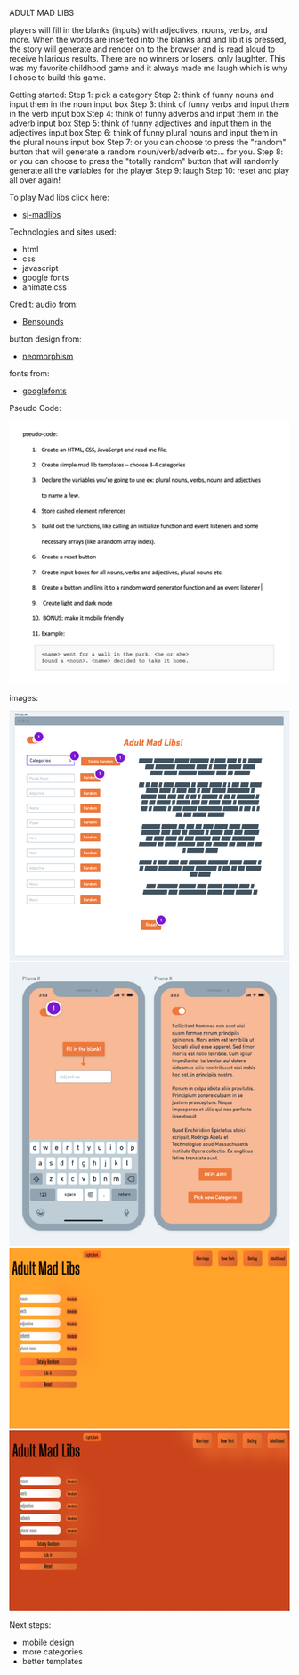 ADULT MAD LIBS 

players will fill in the blanks (inputs) with adjectives, nouns, verbs, and more. When the words are inserted into the blanks and and lib it is pressed, the story will generate and render on to the browser and is read aloud to receive hilarious results. There are no winners or losers, only laughter. This was my favorite childhood game and it always made me laugh which is why I chose to build this game.

Getting started:
Step 1: pick a category
Step 2: think of funny nouns and input them in the noun input box
Step 3: think of funny verbs and input them in the verb input box
Step 4: think of funny adverbs and input them in the adverb input box
Step 5: think of funny adjectives and input them in the adjectives input box
Step 6: think of funny plural nouns and input them in the plural nouns input box
Step 7: or you can choose to press the "random" button that will generate a random noun/verb/adverb etc... for you.
Step 8: or you can choose to press the "totally random" button that will randomly generate all the variables for the player
Step 9: laugh
Step 10: reset and play all over again!

To play Mad libs click here: 
- [sj-madlibs](https://sj-madlibs.netlify.app/)

Technologies and sites used: 
 - html
 - css
 - javascript
 - google fonts
 - animate.css

Credit: audio from:
- [Bensounds](https://www.bensound.com/)

button design from:
- [neomorphism](https://neumorphism.io/#e0e0e0)

fonts from:
- [googlefonts](https://fonts.google.com/)


Pseudo Code:

![](images/pseudo-code.png)

images:

![](images/wireframe-1.png)
![](images/wireframe-2.png)
![](images/site-light%20mode.png)
![](images/site-dark%20mode.png)


Next steps: 
- mobile design 
- more categories
- better templates